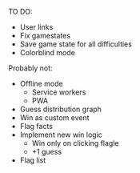 TO DO:
- User links
- Fix gamestates
- Save game state for all difficulties
- Colorblind mode

Probably not:
- Offline mode
    - Service workers
    - PWA
- Guess distribution graph
- Win as custom event
- Flag facts
- Implement new win logic
    - Win only on clicking flagle
    - +1 guess
- Flag list